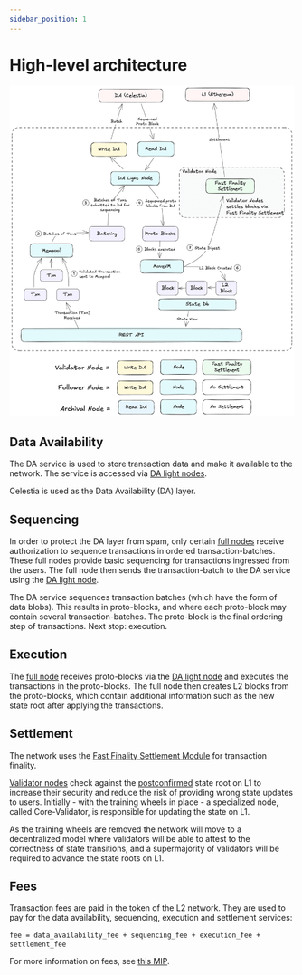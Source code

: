 ```yaml
---
sidebar_position: 1
---
```


# High-level architecture

![architecture_movement.png](./images/architecture_movement.png)

## Data Availability

The DA service is used to store transaction data and make it available to the network. The service is accessed via [DA light nodes](./node_level_architecture.md#da-light-node).

Celestia is used as the Data Availability (DA) layer.

## Sequencing

In order to protect the DA layer from spam, only certain [full nodes](./node_level_architecture.md#full-node) receive authorization to sequence transactions in ordered transaction-batches. These full nodes provide basic sequencing for transactions ingressed from the users. The full node then sends the transaction-batch to the DA service using the [DA light node](node_level_architecture.md#da-light-node).

The DA service sequences transaction batches (which have the form of data blobs). This results in proto-blocks, and where each proto-block may contain several transaction-batches. The proto-block is the final ordering step of transactions. Next stop: execution.

## Execution

The [full node](./node_level_architecture.md#full-node) receives proto-blocks via the [DA light node](node_level_architecture.md#da-light-node) and executes the transactions in the proto-blocks. The full node then creates L2 blocks from the proto-blocks, which contain additional information such as the new state root after applying the transactions.

## Settlement

The network uses the [Fast Finality Settlement Module](../Introduction/technical_details.md#fast-finality-settlement-module) for transaction finality.

[Validator nodes](./node_level_architecture.md#validator-node) check against the [postconfirmed](../Introduction/technical_details.md#fast-finality-settlement-module) state root on L1 to increase their security and reduce the risk of providing wrong state updates to users. Initially - with the training wheels in place - a specialized node, called Core-Validator, is responsible for updating the state on L1.

As the training wheels are removed the network will move to a decentralized model where validators will be able to attest to the correctness of state transitions, and a supermajority of validators will be required to advance the state roots on L1.

## Fees

Transaction fees are paid in the token of the L2 network. They are used to pay for the data availability, sequencing, execution and settlement services:

```
fee = data_availability_fee + sequencing_fee + execution_fee + settlement_fee
```

For more information on fees, see [this MIP](https://github.com/movementlabsxyz/MIP/pull/19).
